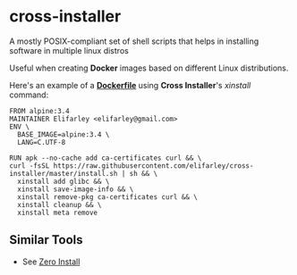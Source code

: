 # cross-installer
A mostly POSIX-compliant set of shell scripts that helps in installing software in multiple linux distros

Useful when creating **Docker** images based on different Linux distributions.

Here's an example of a **[Dockerfile](https://github.com/elifarley/docker-alpine-glibc/blob/master/Dockerfile)** using **Cross Installer**'s *xinstall* command:

    FROM alpine:3.4
    MAINTAINER Elifarley <elifarley@gmail.com>
    ENV \
      BASE_IMAGE=alpine:3.4 \
      LANG=C.UTF-8

    RUN apk --no-cache add ca-certificates curl && \
    curl -fsSL https://raw.githubusercontent.com/elifarley/cross-installer/master/install.sh | sh && \
      xinstall add glibc && \
      xinstall save-image-info && \
      xinstall remove-pkg ca-certificates curl && \
      xinstall cleanup && \
      xinstall meta remove

## Similar Tools
* See [Zero Install](http://0install.net/)
